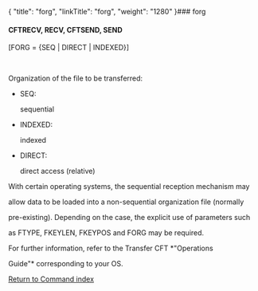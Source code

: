 {
    "title": "forg",
    "linkTitle": "forg",
    "weight": "1280"
}### <span id="forg"></span>forg

#### <span id="forg_CFTRECV"></span>CFTRECV, RECV, <span id="forg_CFTSEND"></span>CFTSEND, SEND

\[FORG = {SEQ | DIRECT | INDEXED}\]
  

Organization of the file to be transferred:

-   SEQ:
    sequential
-   INDEXED:
    indexed
-   DIRECT:
    direct access (relative)

With certain operating systems, the sequential reception mechanism may
allow data to be loaded into a non-sequential organization file (normally
pre-existing). Depending on the case, the explicit use of parameters such
as FTYPE, FKEYLEN, FKEYPOS and FORG may be required.

For further information, refer to the Transfer CFT *"Operations
Guide"* corresponding to your OS.

[Return to Command index](../)
